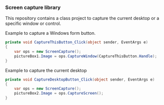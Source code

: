 ### Screen capture library

This repository contains a class project to capture the current desktop or a specific window or control.

Example to capture a Windows form button.

```csharp
private void CaptureThisButton_Click(object sender, EventArgs e)
{
    var ops = new ScreenCapture();
    pictureBox1.Image = ops.CaptureWindow(CaptureThisButton.Handle);
}
```
Example to capture the current desktop

```csharp
private void CaptureDesktopButton_Click(object sender, EventArgs e)
{
    var ops = new ScreenCapture();
    pictureBox2.Image = ops.CaptureScreen();
}
```
